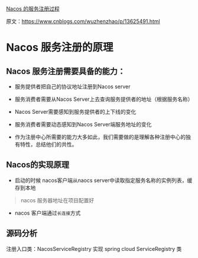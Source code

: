 [Nacos 的服务注册过程](https://www.lhyf.org/2020/09/10/Nacos_%E6%9C%8D%E5%8A%A1%E6%B3%A8%E5%86%8C%E8%BF%87%E7%A8%8B/)

原文：<https://www.cnblogs.com/wuzhenzhao/p/13625491.html>

# Nacos 服务注册的原理

## Nacos 服务注册需要具备的能力：

- 服务提供者把自己的协议地址注册到Nacos server

- 服务消费者需要从Nacos Server上去查询服务提供者的地址（根据服务名称）

- Nacos Server需要感知到服务提供者的上下线的变化

- 服务消费者需要动态感知到Nacos Server端服务地址的变化

- 作为注册中心所需要的能力大多如此，我们需要做的是理解各种注册中心的独有特性，总结他们的共性。

## Nacos的实现原理

- 启动的时候 nacos客户端从naocs server中读取指定服务名称的实例列表，缓存到本地

> nacos 服务器地址在项目配置好

- nacos 客户端通过`长连接`方式

## 源码分析

注册入口类：NacosServiceRegistry 实现 spring cloud ServiceRegistry 类




 
